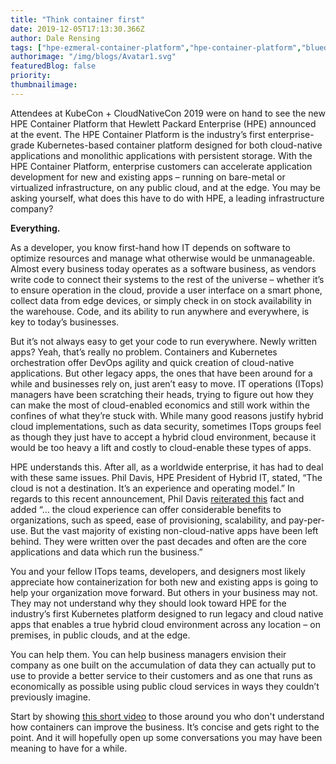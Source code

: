 ```yaml
---
title: "Think container first"
date: 2019-12-05T17:13:30.366Z
author: Dale Rensing 
tags: ["hpe-ezmeral-container-platform","hpe-container-platform","bluedata"]
authorimage: "/img/blogs/Avatar1.svg"
featuredBlog: false
priority:
thumbnailimage:
---
```

Attendees at KubeCon + CloudNativeCon 2019 were on hand to see the new HPE Container Platform that Hewlett Packard Enterprise (HPE) announced at the event. The HPE Container Platform is the industry’s first enterprise-grade Kubernetes-based container platform designed for both cloud-native applications and monolithic applications with persistent storage. With the HPE Container Platform, enterprise customers can accelerate application development for new and existing apps – running on bare-metal or virtualized infrastructure, on any public cloud, and at the edge. You may be asking yourself, what does this have to do with HPE, a leading infrastructure company?

__Everything.__

As a developer, you know first-hand how IT depends on software to optimize resources and manage what otherwise would be unmanageable. Almost every business today operates as a software business, as vendors write code to connect their systems to the rest of the universe – whether it’s to ensure operation in the cloud, provide a user interface on a smart phone, collect data from edge devices, or simply check in on stock availability in the warehouse. Code, and its ability to run anywhere and everywhere, is key to today’s businesses.

But it’s not always easy to get your code to run everywhere. Newly written apps? Yeah, that’s really no problem. Containers and Kubernetes orchestration offer DevOps agility and quick creation of cloud-native applications. But other legacy apps, the ones that have been around for a while and businesses rely on, just aren’t easy to move. IT operations (ITops) managers have been scratching their heads, trying to figure out how they can make the most of cloud-enabled economics and still work within the confines of what they’re stuck with. While many good reasons justify hybrid cloud implementations, such as data security, sometimes ITops groups feel as though they just have to accept a hybrid cloud environment, because it would be too heavy a lift and costly to cloud-enable these types of apps. 

HPE understands this. After all, as a worldwide enterprise, it has had to deal with these same issues. Phil Davis, HPE President of Hybrid IT, stated, “The cloud is not a destination. It’s an experience and operating model.” In regards to this recent announcement, Phil Davis [reiterated this](https://www.hpe.com/us/en/newsroom/blog-post/2019/11/With-HPE-Container-Platform-enterprise-wide-containerization-is-a-reality.html) fact and added “… the cloud experience can offer considerable benefits to organizations, such as speed, ease of provisioning, scalability, and pay-per-use. But the vast majority of existing non-cloud-native apps have been left behind. They were written over the past decades and often are the core applications and data which run the business.”

You and your fellow ITops teams, developers, and designers most likely appreciate how containerization for both new and existing apps is going to help your organization move forward. But others in your business may not. They may not understand why they should look toward HPE for the industry’s first Kubernetes platform designed to run legacy and cloud native apps that enables a true hybrid cloud environment across any location – on premises, in public clouds, and at the edge. 

You can help them. You can help business managers envision their company as one built on the accumulation of data they can actually put to use to provide a better service to their customers and as one that runs as economically as possible using public cloud services in ways they couldn’t previously imagine. 

Start by showing [this short video](https://www.youtube.com/watch?v=1G0D7ZY0dvk&feature=youtu.be) to those around you who don't understand how containers can improve the business. It’s concise and gets right to the point. And it will hopefully open up some conversations you may have been meaning to have for a while.

